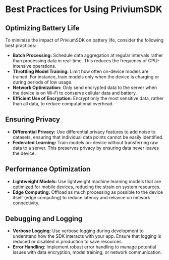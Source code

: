 
# Best Practices for Using PriviumSDK

## Optimizing Battery Life

To minimize the impact of PriviumSDK on battery life, consider the following best practices:

- **Batch Processing:** Schedule data aggregation at regular intervals rather than processing data in real-time. This reduces the frequency of CPU-intensive operations.
- **Throttling Model Training:** Limit how often on-device models are trained. For instance, train models only when the device is charging or during periods of low usage.
- **Network Optimization:** Only send encrypted data to the server when the device is on Wi-Fi to conserve cellular data and battery.
- **Efficient Use of Encryption:** Encrypt only the most sensitive data, rather than all data, to reduce computational overhead.

## Ensuring Privacy

- **Differential Privacy:** Use differential privacy features to add noise to datasets, ensuring that individual data points cannot be easily identified.
- **Federated Learning:** Train models on-device without transferring raw data to a server. This preserves privacy by ensuring data never leaves the device.

## Performance Optimization

- **Lightweight Models:** Use lightweight machine learning models that are optimized for mobile devices, reducing the strain on system resources.
- **Edge Computing:** Offload as much processing as possible to the device itself (edge computing) to reduce latency and reliance on network connectivity.

## Debugging and Logging

- **Verbose Logging:** Use verbose logging during development to understand how the SDK interacts with your app. Ensure that logging is reduced or disabled in production to save resources.
- **Error Handling:** Implement robust error handling to manage potential issues with data encryption, model training, or network communication.

